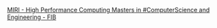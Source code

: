 [MIRI - High Performance Computing   Masters in #ComputerScience and Engineering - FIB](https://qi.tc/qi/117524)